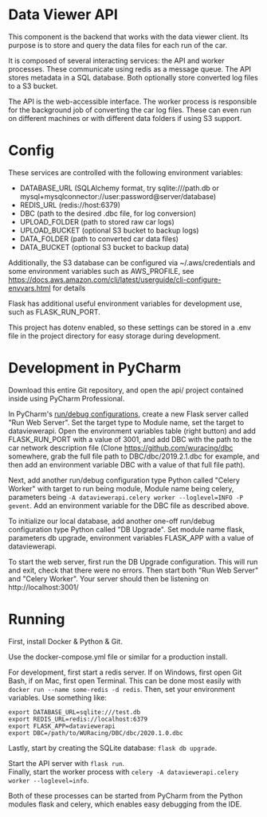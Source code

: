Data Viewer API
=====

This component is the backend that works with the data viewer client. Its purpose is to store and query the data files for each run of the car.

It is composed of several interacting services: the API and worker processes. These communicate using redis as a message queue. The API stores metadata in a SQL database. Both optionally store converted log files to a S3 bucket.

The API is the web-accessible interface. The worker process is responsible for the background job of converting the car log files. These can even run on different machines or with different data folders if using S3 support.

Config
===

These services are controlled with the following environment variables:

* DATABASE_URL (SQLAlchemy format, try sqlite:///path.db or mysql+mysqlconnector://user:password@server/database)
* REDIS_URL (redis://host:6379)
* DBC (path to the desired .dbc file, for log conversion)
* UPLOAD_FOLDER (path to stored raw car logs)
* UPLOAD_BUCKET (optional S3 bucket to backup logs)
* DATA_FOLDER (path to converted car data files)
* DATA_BUCKET (optional S3 bucket to backup data)

Additionally, the S3 database can be configured via ~/.aws/credentials and some environment variables such as AWS_PROFILE, see https://docs.aws.amazon.com/cli/latest/userguide/cli-configure-envvars.html for details

Flask has additional useful environment variables for development use, such as FLASK_RUN_PORT.

This project has dotenv enabled, so these settings can be stored in a .env file in the project directory for easy storage during development.

Development in PyCharm
===

Download this entire Git repository, and open the api/ project contained inside using PyCharm Professional.

In PyCharm's [run/debug configurations](https://www.jetbrains.com/help/pycharm/creating-and-editing-run-debug-configurations.html), create a new Flask server called "Run Web Server". Set the target type to Module name, set the target to dataviewerapi. Open the environment variables table (right button) and add FLASK_RUN_PORT with a value of 3001, and add DBC with the path to the car network description file (Clone https://github.com/wuracing/dbc somewhere, grab the full file path to DBC/dbc/2019.2.1.dbc for example, and then add an environment variable DBC with a value of that full file path).

Next, add another run/debug configuration type Python called "Celery Worker" with target to run being module, Module name being celery, parameters being `-A dataviewerapi.celery worker --loglevel=INFO -P gevent`. Add an environment variable for the DBC file as described above.

To initialize our local database, add another one-off run/debug configuration type Python called "DB Upgrade". Set module name flask, parameters db upgrade, environment variables FLASK_APP with a value of dataviewerapi.

To start the web server, first run the DB Upgrade configuration. This will run and exit, check that there were no errors. Then start both "Run Web Server" and "Celery Worker". Your server should then be listening on http://localhost:3001/

Running
===

First, install Docker & Python & Git.

Use the docker-compose.yml file or similar for a production install.

For development, first start a redis server. If on Windows, first open Git Bash, if on Mac, first open Terminal. This can be done most easily with `docker run --name some-redis -d redis`.
Then, set your environment variables. Use something like:
```
export DATABASE_URL=sqlite:///test.db
export REDIS_URL=redis://localhost:6379
export FLASK_APP=dataviewerapi
export DBC=/path/to/WURacing/DBC/dbc/2020.1.0.dbc
```

Lastly, start by creating the SQLite database: `flask db upgrade`.

Start the API server with `flask run`.      
Finally, start the worker process with `celery -A dataviewerapi.celery worker --loglevel=info`.

Both of these processes can be started from PyCharm from the Python modules flask and celery, which enables easy debugging from the IDE. 
